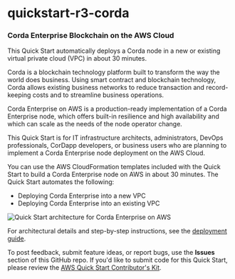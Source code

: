 # quickstart-r3-corda
### Corda Enterprise Blockchain on the AWS Cloud

This Quick Start automatically deploys a Corda node in a new or existing virtual private cloud (VPC) in about 30 minutes.

Corda is a blockchain technology platform built to transform the way the world does business. Using smart contract and blockchain technology, Corda allows existing business networks to reduce transaction and record-keeping costs and to streamline business operations.

Corda Enterprise on AWS is a production-ready implementation of a Corda Enterprise node, which offers built-in resilience and high availability and which can scale as the needs of the node operator change.

This Quick Start is for IT infrastructure architects, administrators, DevOps professionals, CorDapp developers, or business users who are planning to implement a Corda Enterprise node deployment on the AWS Cloud.

You can use the AWS CloudFormation templates included with the Quick Start to build a Corda Enterprise node on AWS in about 30 minutes. The Quick Start automates the following:

- Deploying Corda Enterprise into a new VPC
- Deploying Corda Enterprise into an existing VPC

![Quick Start architecture for Corda Enterprise on AWS](https://d0.qwsstatic.com/partner-network/QuickStart/datasheets/corda-blockchain-architecture-on-aws.png)

For architectural details and step-by-step instructions, see the [deployment guide](https://s3.amazonaws.com/aws-quickstart/quickstart-r3-corda/doc/corda-on-the-aws-cloud.pdf).

To post feedback, submit feature ideas, or report bugs, use the **Issues** section of this GitHub repo. If you'd like to submit code for this Quick Start, please review the [AWS Quick Start Contributor's Kit](https://aws-quickstart.github.io/).
